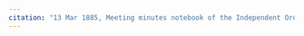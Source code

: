 ```yaml
---
citation: "13 Mar 1885, Meeting minutes notebook of the Independent Order of Good Templars, High Bridge Lodge No. 296, Tompkins County History Center, Ithaca NY."
---
```



